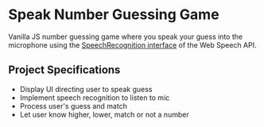 # Speak Number Guessing Game

Vanilla JS number guessing game where you speak your guess into the microphone using the [SpeechRecognition interface](https://developer.mozilla.org/en-US/docs/Web/API/SpeechRecognition) of the Web Speech API.

## Project Specifications

- Display UI directing user to speak guess
- Implement speech recognition to listen to mic
- Process user's guess and match
- Let user know higher, lower, match or not a number

